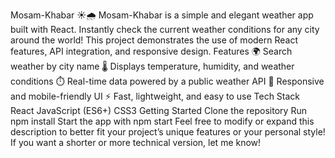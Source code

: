 Mosam-Khabar ☀️🌧️
Mosam-Khabar is a simple and elegant weather app built with React. Instantly check the current weather conditions for any city around the world!
This project demonstrates the use of modern React features, API integration, and responsive design.
Features
🌍 Search weather by city name
🌡️ Displays temperature, humidity, and weather conditions
⏱️ Real-time data powered by a public weather API
📱 Responsive and mobile-friendly UI
⚡ Fast, lightweight, and easy to use
Tech Stack
React
JavaScript (ES6+)
CSS3
Getting Started
Clone the repository
Run npm install
Start the app with npm start
Feel free to modify or expand this description to better fit your project’s unique features or your personal style! If you want a shorter or more technical version, let me know!
